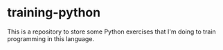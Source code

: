 # training-python
This is a repository to store some Python exercises that I'm doing to train programming in this language.
